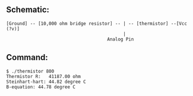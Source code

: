 
## Schematic:

	[Ground] -- [10,000 ohm bridge resistor] -- | -- [thermistor] --[Vcc (?v)]
	                                            |
	    	                              Analog Pin

## Command:

	$ ./thermistor 800
	Thermistor R:	41187.00 ohm
	Steinhart-hart:	44.82 degree C
	B-equation:	44.78 degree C

